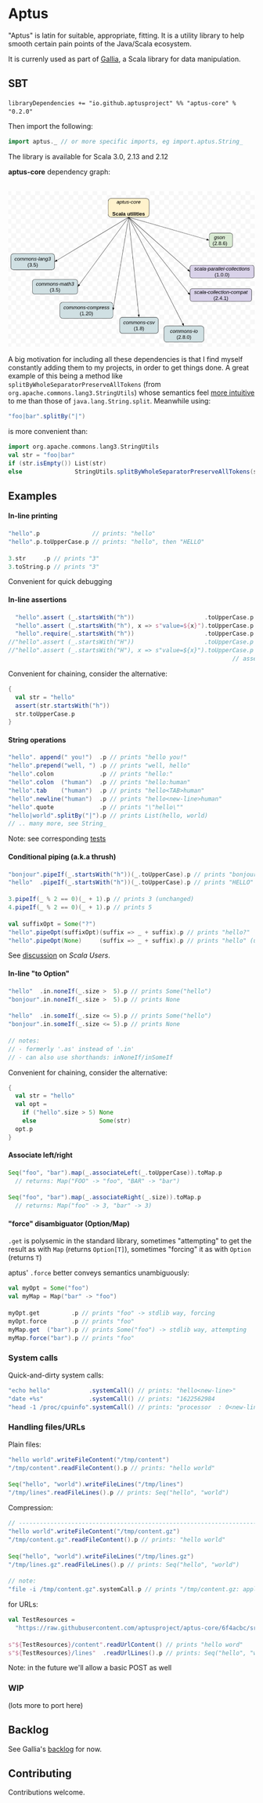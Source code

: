 # Aptus

"Aptus" is latin for suitable, appropriate, fitting. It is a utility library to help smooth certain pain points of the Java/Scala ecosystem.

It is currenly used as part of [Gallia](https://github.com/galliaproject/gallia-core/blob/master/README.md#210129170214), a Scala library for data manipulation.

## SBT
`libraryDependencies += "io.github.aptusproject" %% "aptus-core" % "0.2.0"`

Then import the following:

```scala
import aptus._ // or more specific imports, eg import.aptus.String_
```

The library is available for Scala 3.0, 2.13 and 2.12

<a name="210121153149"></a>
**aptus-core** dependency graph:<br/><br/>
<div style="text-align:center"><img src="./dependencies.png" alt="core dependency graph"></div>

<a name="210531095628"></a>
A big motivation for including all these dependencies is that I find myself constantly adding them to my projects, in order to get things done.
A great example of this being a method like `splitByWholeSeparatorPreserveAllTokens` (from `org.apache.commons.lang3.StringUtils`)
whose semantics feel [more intuitive](https://github.com/aptusproject/aptus-core/blob/d548ae4/src/test/scala/aptustesting/StringTests.scala#L12-L20) to me than those of `java.lang.String.split`. Meanwhile using:

```scala
"foo|bar".splitBy("|")
```

is more convenient than:

```scala
import org.apache.commons.lang3.StringUtils
val str = "foo|bar"
if (str.isEmpty()) List(str)
else               StringUtils.splitByWholeSeparatorPreserveAllTokens(str, "|").toList
```

## Examples

#### In-line printing
<a name="210531093421"></a><a name="printing"></a>
```scala
"hello".p               // prints: "hello"
"hello".p.toUpperCase.p // prints: "hello", then "HELLO"

3.str     .p // prints "3"
3.toString.p // prints "3"
```
Convenient for quick debugging

#### In-line assertions
<a name="210531093422"></a><a name="in-line-assertions"></a>
```scala
  "hello".assert (_.startsWith("h"))                    .toUpperCase.p // prints "HELLO"
  "hello".assert (_.startsWith("h"), x => s"value=${x}").toUpperCase.p // prints "HELLO"    
  "hello".require(_.startsWith("h"))                    .toUpperCase.p // prints "HELLO"   
//"hello".assert (_.startsWith("H"))                    .toUpperCase.p // throws AssertionError
//"hello".assert (_.startsWith("H"), x => s"value=${x}").toUpperCase.p // throws AssertionError:
                                                                // assertion failed: value=hello
```
Convenient for chaining, consider the alternative:
```scala
{
  val str = "hello"
  assert(str.startsWith("h"))
  str.toUpperCase.p
}
```

#### String operations
<a name="210531093423"></a><a name="string-ops"></a>
```scala
"hello". append(" you!")  .p // prints "hello you!"
"hello".prepend("well, ") .p // prints "well, hello"
"hello".colon             .p // prints "hello:"
"hello".colon  ("human")  .p // prints "hello:human"
"hello".tab    ("human")  .p // prints "hello<TAB>human"
"hello".newline("human")  .p // prints "hello<new-line>human"
"hello".quote             .p // prints "\"hello\""
"hello|world".splitBy("|").p // prints List(hello, world)
// .. many more, see String_
```

Note: see corresponding [tests](https://github.com/aptusproject/aptus-core/blob/d548ae4/src/test/scala/aptustesting/StringTests.scala#L12-L20)

#### Conditional piping (a.k.a thrush)
<a name="210531093424"></a><a name="conditional-piping"></a>
```scala
"bonjour".pipeIf(_.startsWith("h"))(_.toUpperCase).p // prints "bonjour" (unchanged)
"hello"  .pipeIf(_.startsWith("h"))(_.toUpperCase).p // prints "HELLO"

3.pipeIf(_ % 2 == 0)(_ + 1).p // prints 3 (unchanged)
4.pipeIf(_ % 2 == 0)(_ + 1).p // prints 5

val suffixOpt = Some("?")
"hello".pipeOpt(suffixOpt)(suffix => _ + suffix).p // prints "hello?"
"hello".pipeOpt(None)     (suffix => _ + suffix).p // prints "hello" (unchanged)
```

See [discussion](https://users.scala-lang.org/t/implicit-class-for-any-and-or-generic-type/501) on _Scala Users_.

#### In-line "to Option"
<a name="210531093425"></a><a name="in-line-to-option"></a>
```scala
"hello"  .in.noneIf(_.size >  5).p // prints Some("hello")
"bonjour".in.noneIf(_.size >  5).p // prints None

"hello"  .in.someIf(_.size <= 5).p // prints Some("hello")
"bonjour".in.someIf(_.size <= 5).p // prints None

// notes:
// - formerly '.as' instead of '.in'
// - can also use shorthands: inNoneIf/inSomeIf
```
    
Convenient for chaining, consider the alternative:
```scala
{
  val str = "hello"
  val opt =
    if ("hello".size > 5) None
    else                  Some(str)
  opt.p
}
```

#### Associate left/right

```scala
Seq("foo", "bar").map(_.associateLeft(_.toUpperCase)).toMap.p
  // returns: Map("FOO" -> "foo", "BAR" -> "bar")

Seq("foo", "bar").map(_.associateRight(_.size)).toMap.p
  // returns: Map("foo" -> 3, "bar" -> 3)
```

#### "force" disambiguator (Option/Map)
<a name="210531093426"></a><a name="force-disambiguator"></a>

`.get` is polysemic in the standard library, sometimes "attempting" to get the result as with `Map` (returns `Option[T]`), sometimes "forcing" it as with `Option` (returns `T`)
   
aptus' `.force` better conveys semantics unambiguously:

```scala
val myOpt = Some("foo")
val myMap = Map("bar" -> "foo")

myOpt.get         .p // prints "foo" -> stdlib way, forcing 
myOpt.force       .p // prints "foo"
myMap.get  ("bar").p // prints Some("foo") -> stdlib way, attempting
myMap.force("bar").p // prints "foo"
```

### System calls
<a name="210601115320"></a><a name="system-calls"></a>

Quick-and-dirty system calls:

```scala
"echo hello"           .systemCall() // prints: "hello<new-line>"
"date +%s"             .systemCall() // prints: "1622562984
"head -1 /proc/cpuinfo".systemCall() // prints: "processor	: 0<new-line>"
```

### Handling files/URLs
<a name="210531093427"></a><a name="files-handling"></a>

Plain files:
```scala
"hello world".writeFileContent("/tmp/content")
"/tmp/content".readFileContent().p // prints: "hello world"

Seq("hello", "world").writeFileLines("/tmp/lines")
"/tmp/lines".readFileLines().p // prints: Seq("hello", "world")
```

Compression:

```scala
// ---------------------------------------------------------------------------
"hello world".writeFileContent("/tmp/content.gz")
"/tmp/content.gz".readFileContent().p // prints: "hello world"	  

Seq("hello", "world").writeFileLines("/tmp/lines.gz")
"/tmp/lines.gz".readFileLines().p // prints: Seq("hello", "world")

// note:
"file -i /tmp/content.gz".systemCall.p // prints "/tmp/content.gz: application/gzip; [...]"
```

for URLs:

```scala
val TestResources =
  "https://raw.githubusercontent.com/aptusproject/aptus-core/6f4acbc/src/test/resources"

s"${TestResources}/content".readUrlContent() // prints "hello word"
s"${TestResources}/lines"  .readUrlLines().p // prints: Seq("hello", "world")
```

Note: in the future we'll allow a basic POST as well

### WIP
<a name="210531093428"></a>
(lots more to port here)

## Backlog

See Gallia's [backlog](https://github.com/galliaproject/gallia-docs/blob/master/tasks.md#aptus) for now.

## Contributing

Contributions welcome.

